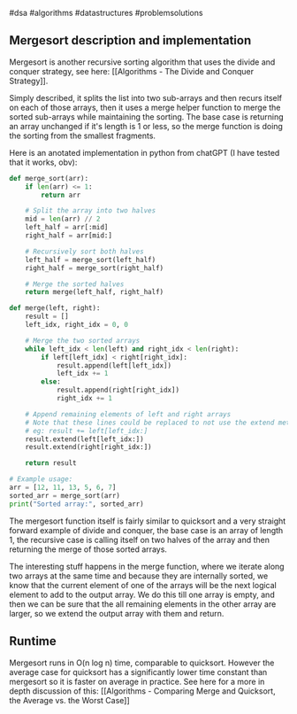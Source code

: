 #dsa #algorithms #datastructures #problemsolutions 

## Mergesort description and implementation
Mergesort is another recursive sorting algorithm that uses the divide and conquer strategy, see here: [[Algorithms - The Divide and Conquer Strategy]].

Simply described, it splits the list into two sub-arrays and then recurs itself on each of those arrays, then it uses a merge helper function to merge the sorted sub-arrays while maintaining the sorting. The base case is returning an array unchanged if it's length is 1 or less, so the merge function is doing the sorting from the smallest fragments.

Here is an anotated implementation in python from chatGPT (I have tested that it works, obv):
```python
def merge_sort(arr):
    if len(arr) <= 1:
        return arr

    # Split the array into two halves
    mid = len(arr) // 2
    left_half = arr[:mid]
    right_half = arr[mid:]

    # Recursively sort both halves
    left_half = merge_sort(left_half)
    right_half = merge_sort(right_half)

    # Merge the sorted halves
    return merge(left_half, right_half)

def merge(left, right):
    result = []
    left_idx, right_idx = 0, 0

    # Merge the two sorted arrays
    while left_idx < len(left) and right_idx < len(right):
        if left[left_idx] < right[right_idx]:
            result.append(left[left_idx])
            left_idx += 1
        else:
            result.append(right[right_idx])
            right_idx += 1

    # Append remaining elements of left and right arrays
    # Note that these lines could be replaced to not use the extend method:
    # eg: result += left[left_idx:]
    result.extend(left[left_idx:])
    result.extend(right[right_idx:])

    return result

# Example usage:
arr = [12, 11, 13, 5, 6, 7]
sorted_arr = merge_sort(arr)
print("Sorted array:", sorted_arr)

```
The mergesort function itself is fairly similar to quicksort and a very straight forward example of divide and conquer, the base case is an array of length 1, the recursive case is calling itself on two halves of the array and then returning the merge of those sorted arrays.

The interesting stuff happens in the merge function, where we iterate along two arrays at the same time and because they are internally sorted, we know that the current element of one of the arrays will be the next logical element to add to the output array. We do this till one array is empty, and then we can be sure that the all remaining elements in the other array are larger, so we extend the output array with them and return.

## Runtime
Mergesort runs in O(n log n) time, comparable to quicksort. However the average case for quicksort has a significantly lower time constant than mergesort so it is faster on average in practice. See here for a more in depth discussion of this: [[Algorithms - Comparing Merge and Quicksort, the Average vs. the Worst Case]]

